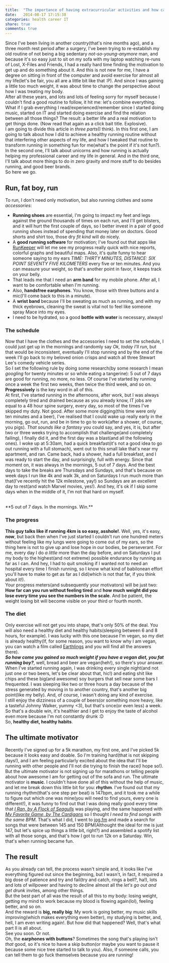```yaml
---
title:  "The importance of having extracurricular activities and how can help you in your career (Part I)"
date:   2014-08-17 17:15:38
categories: health career IT
share: true
comments: true
---
```


Since I've been living in another country(that's nine months ago), and a three month rest period after a surgery, I've been trying to re-establish my old routine of not being a big sedentary _not-so-young-anymore_ man, and because it's so easy just to sit on my sofa with my laptop watching re-runs of Lost, X-Files and Friends, I had a really hard time finding the motivation to get up and do something about it. And this is not new for me, I have a degree on sitting in front of the computer and avoid exercise for almost all my life(let's be fair, you all are a little bit like that :P). And since I was gaining a little too much weight, it was about time to change the perspective about how I was treating my body.
<br />
After all these years, and lots and lots of feeling sorry for myself because I couldn't find a good routine to follow, it hit me: let's combine everything. What if I grab everything I read/experienced/remember since I started doing music, started on IT and started doing exercise and find the relation between all those things? The result: a better life and a real motivation to get things done. (Now read that again as a click bait title. Explosive).
<br />
I am going to divide this article in *three parts*(I think). In this first one, I am going to talk about how I did to achieve a healthy running routine without that interfering other aspects of my life, and how I tweaked that routine to transform running in something fun for me(what's the point if it's not fun?). In the second one, I'll talk about unicorns and how running is actually helping my professional career and my life in general. And in the third one, I'll talk about more things to do in zero gravity and more stuff to do besides running, and good beer brands.
<br />
So here we go.

## Run, fat boy, run

To run, I don't need only motivation, but also running clothes and some *accessories*:

* **Running shoes** are essential, I'm going to impact my feet and legs against the ground thousands of times on each run, and I'll get blisters, and it will hurt the first couple of days, so I better invest in a pair of good running shoes instead of spending that money later on doctors. Good shorts and shirt too, those dry *fit kind* will do nicely.
* A **good running software** for motivation; I've found out that apps like [RunKeeper](http://www.runkeeper.com) will let me see my progress really quick with nice reports, colorful graphs and beautiful maps. Also, it's quite funny to hear someone saying to my ears *TIME: THIRTY MINUTES, DISTANCE: SIX POINT SEVENTY FIVE KILOMETERS* every five or ten minutes. And you can measure your weight, so that's another point in favor, it keeps track on your belly.
* That leads me that I need an **arm band** for my mobile phone. After all, I want to be comfortable when I'm running.
* Also, **handsfree earphones**. You know, those with three buttons and a mic(I'll come back to this in a minute).
* A **wrist band** because I'll be sweating as much as running, and with my thick eyebrows, cleaning the sweat is vital not to feel like someone spray Mace into my eyes.
* I need to be hydrated, so a good **bottle with water** is necessary, always!

###  The schedule

Now that I have the clothes and the accessories I need to set the schedule, I could just get up in the mornings and randomly say *Ok, today I'll run*, but that would be inconsistent, eventually I'll stop running and by the end of the week I'll go back to my beloved onion crisps and watch all three Stewart Lee's comedy vehicle series.
<br />
So I set the following rule by doing some research(by some research I mean *googling* for twenty minutes or so while eating a tangerine): 5 out of 7 days are good for running, no more, no less. Of course I've started by running once a week the first two weeks, then twice the third week, and so on. **Progressively** is the key word in all of this.
<br />
At first, I've started running in the afternoons, after work, but I was always completely tired and drained because as you already know, IT jobs are equal to a 48 hour spine surgery, every day, so most of the times I've skipped my duty. Not good. After some more digging(this time were only ten minutes and a beer), I've realised that I could wake up really early in the morning, go out, run, and be in time to go to work(after a shower, of course, you pigs). *That sounds like a fantasy* you could say, and yes, it is, but after two or three weeks trying to accomplish that challenge(and completely failing), I finally did it, and the first day was a blast(and all the following ones). I woke up at 5:30am, had a quick breakfast(it's not a good idea to go out running with a full stomach), went out to this small lake that's near my apartment, and ran. Came back, had a shower, had a full breakfast, and I was ready to start the day, and surprisingly, full with energy.
Since that moment on, it was always in the mornings, 5 out of 7 days. And the best days to take the breaks are Thursdays and Sundays, and that's because on week days I run like 4k and walk 3k, and on Saturdays I run much more than that(I've recently hit the 12k milestone, yay!) so Sundays are an excellent day to rest(and watch Marvel movies, yes!).
And hey, it's ok if I skip some days when in the middle of it, I'm not that hard on myself.

<br />
**5 out of 7 days. In the mornings. Win.**

### The progress

**This guy talks like if running 4km is so easy, asshole!**. Well, yes, it's easy, **now**, but back then when I've just started I couldn't run one hundred meters without feeling like my lungs were going to come out of my ears, so the thing here is not to give up and lose hope in our bodies, be perseverant.
For me, every day I do *a little* more than the day before, and on Saturdays I put my body to the highest(and not extreme) possible endurance by running as far as I can. And hey, I had to quit smoking if I wanted not to need an hospital every time I finish running, so I know what kind of babilonean effort you'll have to make to get as far as I did(which is not that far, if you think about it!).
<br />
Your progress meters(and subsequently your motivators) will be just two:
**How far can you run without feeling tired** and **how much weight did you lose every time you see the numbers in the scale**. And be patient, the weight losing bit will become visible on your third or fourth month.

### The diet

Only exercise will not get you into shape, that's only 50% of the deal. You will also need a healthy diet and healthy habits(sleeping between 6 and 8 hours, for example). I was lucky with this one because I'm vegan, so my diet is already healthy(If, for some reason, you want to know why I am vegan, you can watch a film called [Earthlings](http://www.imdb.com/title/tt0358456/?ref_=fn_al_tt_2]) and you will find all the answers there).
<br />
***So how come you gained so much weight if you have a vegan diet, you fat running boy?***, well, bread and beer are vegan(heh!), so there's your answer. When I've started running again, I was drinking every single night(and not just one or two beers, let's be clear about that, hic!) and eating shit like chips and these big(and awesome) soy burgers that sell near some bars I frequented. I was sleeping like two or three hours a day because of the stress generated by moving in to another country, that's another big point(like my belly). And, of course, I wasn't doing any kind of exercise.
<br />
I still enjoy the dizziness of a couple of beers(or something more heavy, like a tasteful Johnny Walker, yummy <3), but that's once(or even less) a week. So that's a double win, it's healthier and I get to enjoy the taste of alcohol even more because I'm not constantly drunk :D
<br />
So, **healthy diet, healthy habits**.

## The ultimate motivator

Recently I've signed up for a 5k marathon, my first one, and I've picked 5k because it looks easy and doable. So I'm training hard(that is not skipping days!), and I am feeling particularly excited about the idea that I'll be running with other people and I'll not die trying to finish the race(I hope so!).
<br />
But the ultimate motivator is not signing up for marathons or telling people about how awesome I am for getting out of the sofa and run. The ultimate motivator is **music**. I couldn't have done all of this without the help of music, and let me break down this little bit for you: **rhythm**.
I've found out that my running rhythm(that's one step per beat) is 147bpm, and it took me a while to figure out which one was mine(you will need to find yours, every one is different!), it was funny to find out that I was doing really good every time that [*I Ran, by A Flock of Seagulls*](http://www.youtube.com/watch?v=iIpfWORQWhU) was playing, and the same happened with [*My Favorite Game, by The Cardigans*](http://www.youtube.com/watch?v=Qq-I4orlEhE) so I thought *I need to find songs with the same BPM*. That's what I did, I went to [jog.fm](http://jog.fm/) and made a search for songs that were between 145 and 150 BPM(Althought the ideal for me is just 147, but let's spice up things a little bit, right?) and assembled a spotify list with all those songs, and that's how I got to run 12k on a Saturday. Win, that's when running became fun.

## The result

As you already can tell, the process wasn't simple and, it looks like I've everything figured out since the beginning, but I wasn't, in fact, it required a big dose of patience and try and fail(try and catch, rings a bell?, ha!), lots and lots of willpower and having to decline almost all the *let's go out and get drunk* invites, among other things.
<br />
But the best part of all was the result of all this to my body: losing weight, getting my mind to work because my blood is flowing again(lol), feeling better, and so on.
<br />
And the reward is **big, really big**: My work is going better, my music skills improving(which makes everything even better), my studying is better, and, hell, I am even writing again!. But how did that happened? Well, that's what part II is all about.
<br />
See you soon. Or not.
<br />
Oh, the **earphones with buttons**? Sometimes the song that's playing isn't *that* good, so it's nice to have a skip button(or maybe you want to pause it because some nice tree started to talk to you). Also, if someone calls, you can tell them to go fuck themselves because you are running!
